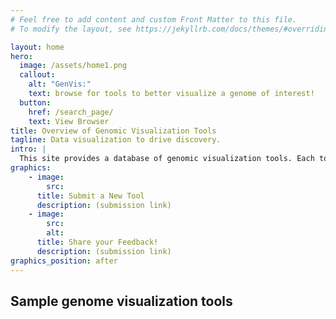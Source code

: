 ```yaml
---
# Feel free to add content and custom Front Matter to this file.
# To modify the layout, see https://jekyllrb.com/docs/themes/#overriding-theme-defaults

layout: home
hero:
  image: /assets/home1.png
  callout:
    alt: "GenVis:"
    text: browse for tools to better visualize a genome of interest!
  button:
    href: /search_page/
    text: View Browser
title: Overview of Genomic Visualization Tools
tagline: Data visualization to drive discovery.
intro: |
  This site provides a database of genomic visualization tools. Each tool has been sorted and grouped based on various attributes, and this website has been designed to help you find what you’re looking for. Our review article on genomic visualization tools can be found [here](https://arxiv.org/pdf/1905.02853.pdf).
graphics:
    - image:
        src:
      title: Submit a New Tool
      description: (submission link)
    - image:
        src:
        alt:
      title: Share your Feedback!
      description: (submission link)
graphics_position: after
---
```

<h2>Sample genome visualization tools </h2>

